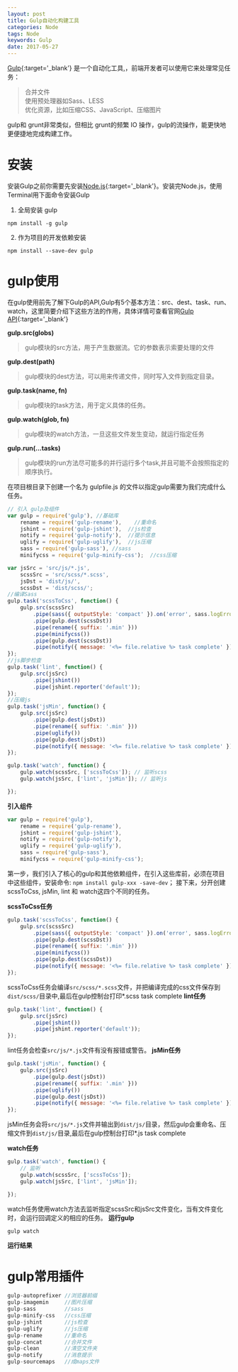 ```yaml
---
layout: post
title: Gulp自动化构建工具
categories: Node
tags: Node
keywords: Gulp
date: 2017-05-27 
---
```


[Gulp][1]{:target='_blank'} 是一个自动化工具,，前端开发者可以使用它来处理常见任务：
>合并文件   
>使用预处理器如Sass、LESS   
>优化资源，比如压缩CSS、JavaScript、压缩图片   

gulp和 grunt非常类似，但相比 grunt的频繁 IO 操作，gulp的流操作，能更快地更便捷地完成构建工作。

# 安装
安装Gulp之前你需要先安装[Node.js][2]{:target='_blank'}。安装完Node.js，使用Terminal用下面命令安装Gulp
1. 全局安装 gulp
```text
npm install -g gulp
```
2. 作为项目的开发依赖安装
```text
npm install --save-dev gulp
```

# gulp使用
在gulp使用前先了解下Gulp的API,Gulp有5个基本方法：src、dest、task、run、watch，这里简要介绍下这些方法的作用，具体详情可查看官网[Gulp API][3]{:target='_blank'}     


**gulp.src(globs)**     
>gulp模块的src方法，用于产生数据流。它的参数表示索要处理的文件  

**gulp.dest(path)** 
> gulp模块的dest方法，可以用来传递文件，同时写入文件到指定目录。  

**gulp.task(name, fn)**     
>  gulp模块的task方法，用于定义具体的任务。     

**gulp.watch(glob, fn)**    
>  gulp模块的watch方法，一旦这些文件发生变动，就运行指定任务      

**gulp.run(...tasks)**  
>  gulp模块的run方法尽可能多的并行运行多个task,并且可能不会按照指定的顺序执行。 




在项目根目录下创建一个名为 gulpfile.js 的文件以指定gulp需要为我们完成什么任务。

```javascript
// 引入 gulp及组件
var gulp = require('gulp'), //基础库
    rename = require('gulp-rename'),    //重命名
    jshint = require('gulp-jshint'),  //js检查
    notify = require('gulp-notify'),  //提示信息
    uglify = require('gulp-uglify'),  //js压缩
    sass = require('gulp-sass'), //sass
    minifycss = require('gulp-minify-css');  //css压缩

var jsSrc = 'src/js/*.js',
    scssSrc = 'src/scss/*.scss',
    jsDst = 'dist/js/',
    scssDst = 'dist/scss/';
//编译Sass
gulp.task('scssToCss', function() {
    gulp.src(scssSrc)
        .pipe(sass({ outputStyle: 'compact' }).on('error', sass.logError))
        .pipe(gulp.dest(scssDst))
        .pipe(rename({ suffix: '.min' }))
        .pipe(minifycss())
        .pipe(gulp.dest(scssDst))
        .pipe(notify({ message: '<%= file.relative %> task complete' }));
});
//js脚步检查
gulp.task('lint', function() {
    gulp.src(jsSrc)
        .pipe(jshint())
        .pipe(jshint.reporter('default'));
});
//压缩js
gulp.task('jsMin', function() {
    gulp.src(jsSrc)
        .pipe(gulp.dest(jsDst))
        .pipe(rename({ suffix: '.min' }))
        .pipe(uglify())
        .pipe(gulp.dest(jsDst))
        .pipe(notify({ message: '<%= file.relative %> task complete' }));
});

gulp.task('watch', function() {   
    gulp.watch(scssSrc, ['scssToCss']); // 监听scss
    gulp.watch(jsSrc, ['lint', 'jsMin']); // 监听js

});
```
**引入组件**
```javascript
var gulp = require('gulp'),
    rename = require('gulp-rename'),
    jshint = require('gulp-jshint'),
    notify = require('gulp-notify'),
    uglify = require('gulp-uglify'),
    sass = require('gulp-sass'),
    minifycss = require('gulp-minify-css');
```
第一步，我们引入了核心的gulp和其他依赖组件，在引入这些库前，必须在项目中这些组件，安装命令: ```npm install gulp-xxx -save-dev```；
接下来，分开创建scssToCss, jsMin, lint 和 watch这四个不同的任务。

**scssToCss任务**
```javascript
gulp.task('scssToCss', function() {
    gulp.src(scssSrc)
        .pipe(sass({ outputStyle: 'compact' }).on('error', sass.logError))
        .pipe(gulp.dest(scssDst))
        .pipe(rename({ suffix: '.min' }))
        .pipe(minifycss())
        .pipe(gulp.dest(scssDst))
        .pipe(notify({ message: '<%= file.relative %> task complete' }));
});
```
scssToCss任务会编译```src/scss/*.scss```文件，并把编译完成的css文件保存到```dist/scss/```目录中,最后在gulp控制台打印*.scss task complete
**lint任务**
```javascript
gulp.task('lint', function() {
    gulp.src(jsSrc)
        .pipe(jshint())
        .pipe(jshint.reporter('default'));
});
```
lint任务会检查```src/js/*.js```文件有没有报错或警告。
**jsMin任务**
```javascript
gulp.task('jsMin', function() {
    gulp.src(jsSrc)
        .pipe(gulp.dest(jsDst))
        .pipe(rename({ suffix: '.min' }))
        .pipe(uglify())
        .pipe(gulp.dest(jsDst))
        .pipe(notify({ message: '<%= file.relative %> task complete' }));
});
```
jsMin任务会将```src/js/*.js```文件并输出到```dist/js/```目录，然后gulp会重命名、压缩文件到```dist/js/```目录,最后在gulp控制台打印*.js task complete

**watch任务**
```javascript
gulp.task('watch', function() {
    // 监听
    gulp.watch(scssSrc, ['scssToCss']);
    gulp.watch(jsSrc, ['lint', 'jsMin']);

});
```
watch任务使用watch方法去监听指定scssSrc和jsSrc文件变化，当有文件变化时，会运行回调定义的相应的任务。
**运行gulp**
```text
gulp watch
```
**运行结果**

#  gulp常用插件
```javascript
gulp-autoprefixer //浏览器前缀
gulp-imagemin     //图片压缩
gulp-sass         //sass
gulp-minify-css   //css压缩
gulp-jshint       //js检查
gulp-uglify       //js压缩
gulp-rename       //重命名
gulp-concat       //合并文件
gulp-clean        //清空文件夹
gulp-notify       //消息提示
gulp-sourcemaps   //成maps文件
```
[1]: https://www.gulpjs.com.cn
[2]:http://nodejs.cn/
[3]:https://www.gulpjs.com.cn/docs/api/
